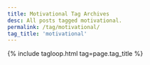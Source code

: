 ```yaml
---
title: Motivational Tag Archives
desc: All posts tagged motivational.
permalink: /tag/motivational/
tag_title: 'motivational'
---
```

{% include tagloop.html tag=page.tag_title %}